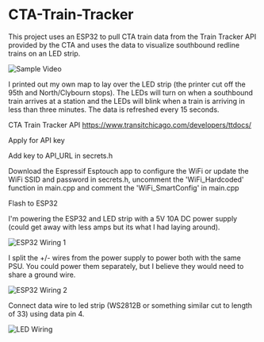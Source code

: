 # CTA-Train-Tracker
This project uses an ESP32 to pull CTA train data from the Train Tracker API provided by the CTA and uses the data to visualize southbound redline trains on an LED strip.


![Sample Video](https://github.com/cyandek/CTA-Train-Tracker/assets/158543011/0e763334-79be-4d1b-958a-f04830bb0f2d)

I printed out my own map to lay over the LED strip (the printer cut off the 95th and North/Clybourn stops). The LEDs will turn on when a southbound train arrives at a station and the LEDs will blink when a train is arriving in less than three minutes. The data is refreshed every 15 seconds. 

CTA Train Tracker API
https://www.transitchicago.com/developers/ttdocs/

Apply for API key

Add key to API_URL in secrets.h

Download the Espressif Esptouch app to configure the WiFi or update the WiFi SSID and password in secrets.h, uncomment the 'WiFi_Hardcoded' function in main.cpp and comment the 'WiFi_SmartConfig' in main.cpp

Flash to ESP32

I'm powering the ESP32 and LED strip with a 5V 10A DC power supply (could get away with less amps but its what I had laying around). 

![ESP32 Wiring 1](https://github.com/cyandek/CTA-Train-Tracker/assets/158543011/eb11054e-752a-485e-87bc-d00ead1026d0)

I split the +/- wires from the power supply to power both with the same PSU. You could power them separately, but I believe they would need to share a ground wire.

![ESP32 Wiring 2](https://github.com/cyandek/CTA-Train-Tracker/assets/158543011/ffb1f16d-1aca-4a00-9ac6-0f3a6c41a5ef)

Connect data wire to led strip (WS2812B or something similar cut to length of 33) using data pin 4.

![LED Wiring](https://github.com/cyandek/CTA-Train-Tracker/assets/158543011/b734f8f3-260b-4431-b6b4-bf70eb9b7fe2)
